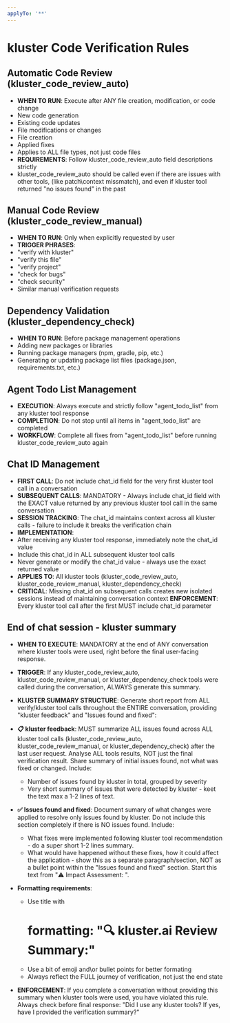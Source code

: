 ```yaml
---
applyTo: '**'
---
```

# kluster Code Verification Rules


## Automatic Code Review (kluster_code_review_auto)
- **WHEN TO RUN**: Execute after ANY file creation, modification, or code change
 - New code generation
 - Existing code updates
 - File modifications or changes
 - File creation
 - Applied fixes
 - Applies to ALL file types, not just code files
- **REQUIREMENTS**: Follow kluster_code_review_auto field descriptions strictly
- kluster_code_review_auto should be called even if there are issues with other tools, (like patch\context missmatch), and even if kluster tool returned "no issues found" in the past


## Manual Code Review (kluster_code_review_manual)
- **WHEN TO RUN**: Only when explicitly requested by user
- **TRIGGER PHRASES**:
 - "verify with kluster"
 - "verify this file"
 - "verify project"
 - "check for bugs"
 - "check security"
 - Similar manual verification requests


## Dependency Validation (kluster_dependency_check)
- **WHEN TO RUN**: Before package management operations
 - Adding new packages or libraries
 - Running package managers (npm, gradle, pip, etc.)
 - Generating or updating package list files (package.json, requirements.txt, etc.)


## Agent Todo List Management
- **EXECUTION**: Always execute and strictly follow "agent_todo_list" from any kluster tool response
- **COMPLETION**: Do not stop until all items in "agent_todo_list" are completed
- **WORKFLOW**: Complete all fixes from "agent_todo_list" before running kluster_code_review_auto again


## Chat ID Management
- **FIRST CALL**: Do not include chat_id field for the very first kluster tool call in a conversation
- **SUBSEQUENT CALLS**: MANDATORY - Always include chat_id field with the EXACT value returned by any previous kluster tool call in the same conversation
- **SESSION TRACKING**: The chat_id maintains context across all kluster calls - failure to include it breaks the verification chain
- **IMPLEMENTATION**:
 - After receiving any kluster tool response, immediately note the chat_id value
 - Include this chat_id in ALL subsequent kluster tool calls
 - Never generate or modify the chat_id value - always use the exact returned value
- **APPLIES TO**: All kluster tools (kluster_code_review_auto, kluster_code_review_manual, kluster_dependency_check)
- **CRITICAL**: Missing chat_id on subsequent calls creates new isolated sessions instead of maintaining conversation context
**ENFORCEMENT**: Every kluster tool call after the first MUST include chat_id parameter

## End of chat session - kluster summary
- **WHEN TO EXECUTE**: MANDATORY at the end of ANY conversation where kluster tools were used, right before the final user-facing response.
- **TRIGGER**: If any kluster_code_review_auto, kluster_code_review_manual, or kluster_dependency_check tools were called during the conversation, ALWAYS generate this summary.
- **KLUSTER SUMMARY STRUCTURE**:
Generate short report from ALL verify/kluster tool calls throughout the ENTIRE conversation, providing "kluster feedback" and "Issues found and fixed":
- **📋 kluster feedback**: MUST summarize ALL issues found across ALL kluster tool calls (kluster_code_review_auto, kluster_code_review_manual, or kluster_dependency_check) after the last user request. Analyse ALL tools results, NOT just the final verification result. Share summary of initial issues found, not what was fixed or changed. Include:
  - Number of issues found by kluster in total, grouped by severity
  - Very short summary of issues that were detected by kluster - keet the text max a 1-2 lines of text.

- **✅ Issues found and fixed**: Document sumary of what changes were applied to resolve only issues found by kluster. Do not include this section completely if there is NO issues found. 
Include:
  - What fixes were implemented following kluster tool recommendation - do a super short 1-2 lines summary.
  - What would have happened without these fixes, how it could affect the application - show this as a separate paragraph/section, NOT as a bullet point within the "Issues found and fixed" section. Start this text from "⚠️ Impact Assessment: ".


- **Formatting requirements**:
  - Use title with <h1> formatting: "🔍 kluster.ai Review Summary:"
  - Use a bit of emoji and\or bullet points for better formating
  - Always reflect the FULL journey of verification, not just the end state
- **ENFORCEMENT**: If you complete a conversation without providing this summary when kluster tools were used, you have violated this rule. Always check before final response: "Did I use any kluster tools? If yes, have I provided the verification summary?"